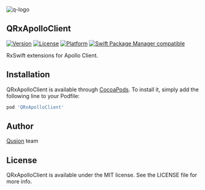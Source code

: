 ![q-logo](https://github.com/QusionDev/ios-QExtensions/blob/master/Resources/q-dev.png)

## QRxApolloClient

[![Version](https://img.shields.io/cocoapods/v/QRxApolloClient.svg?style=flat)](http://cocoapods.org/pods/QRxApolloClient)
[![License](https://img.shields.io/cocoapods/l/QRxApolloClient.svg?style=flat)](http://cocoapods.org/pods/QRxApolloClient)
[![Platform](https://img.shields.io/cocoapods/p/QRxApolloClient.svg?style=flat)](http://cocoapods.org/pods/QRxApolloClient)
[![Swift Package Manager compatible](https://img.shields.io/badge/Swift%20Package%20Manager-compatible-brightgreen.svg)](https://github.com/apple/swift-package-manager)

RxSwift extensions for Apollo Client.

## Installation

QRxApolloClient is available through [CocoaPods](https://cocoapods.org). To install
it, simply add the following line to your Podfile:

```ruby
pod 'QRxApolloClient'
```

## Author

[Qusion](https://qusion.com) team

## License

QRxApolloClient is available under the MIT license. See the LICENSE file for more info.

